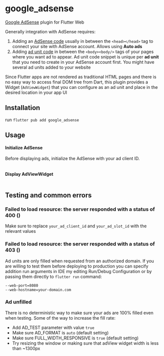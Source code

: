 # google_adsense
[Google AdSense](https://adsense.google.com/intl/en_us/start/) plugin for Flutter Web

Generally integration with AdSense requires:

1. Adding an [AdSense code](https://support.google.com/adsense/answer/9274634?hl=en&ref_topic=28893&sjid=9002959242386336076-EU) usually in between the `<head></head>` tag to connect your site with AdSense account. Allows using **Auto ads**
2.  Adding [ad unit code](https://support.google.com/adsense/answer/9274025?sjid=9002959242386336076-EU) in between the `<body><body/>` tags of your pages where you want ad to appear. Ad unit code snippet is unique per **ad unit** that you need to create in your AdSense account first. You might have several ad units added to your website

Since Flutter apps are not rendered as traditional HTML pages and there is no easy way to access final DOM tree from Dart, this plugin provides a Widget (`AdViewWidget`) that you can configure as an ad unit and place in the desired location in your app UI


## Installation
run `flutter pub add google_adsense`

## Usage
#### Initialize AdSense
Before displaying ads, initialize the AdSense with your ad client ID.
<?code-excerpt "example/lib/main.dart (init)"?>
```dart
```

[//]: # (```dart)

[//]: # (import 'package:google_adsense/adsense.dart';)

[//]: # ()
[//]: # (void main&#40;&#41; {)

[//]: # (  Adsense&#40;&#41;.initialize&#40;'your_ad_client_id'&#41;;)

[//]: # (})

[//]: # (```)
#### Display AdViewWidget
<?code-excerpt "example/lib/main.dart (adView)"?>
```dart
```

[//]: # (```dart)

[//]: # (import 'package:google_adsense/adsense.dart';)

[//]: # ()
[//]: # (// ...)

[//]: # (val adWidget = Adsense&#40;&#41;.adView&#40;)

[//]: # (  adSlot: 'your_ad_slot_id',)

[//]: # (  isAdTest: true,)

[//]: # (  adUnitParams: <String, dynamic>{)

[//]: # (    AdUnitParams.AD_FORMAT: 'auto',)

[//]: # (    AdUnitParams.FULL_WIDTH_RESPONSIVE: true,)

[//]: # (    // ...)

[//]: # (  },)

[//]: # (&#41;;)

[//]: # (```)

## Testing and common errors

### Failed to load resource: the server responded with a status of 400 ()
Make sure to replace `your_ad_client_id` and `your_ad_slot_id` with the relevant values

### Failed to load resource: the server responded with a status of 403 ()
Ad units are only filled when requested from an authorized domain. If you are willing to test them before deploying to production you can specify addition run arguments in IDE my editing Run/Debug Configuration or by passing them directly to `flutter run` command:

`--web-port=8080`  
`--web-hostname=your-domain.com`

### Ad unfilled  

There is no deterministic way to make sure your ads are 100% filled even when testing. Some of the way to increase the fill rate:


- Add AD_TEST parameter with value `true`  
- Make sure AD_FORMAT is `auto` (default setting)
- Make sure FULL_WIDTH_RESPONSIVE is `true` (default setting)
- Try resizing the window or making sure that adView widget width is less than ~1300px 